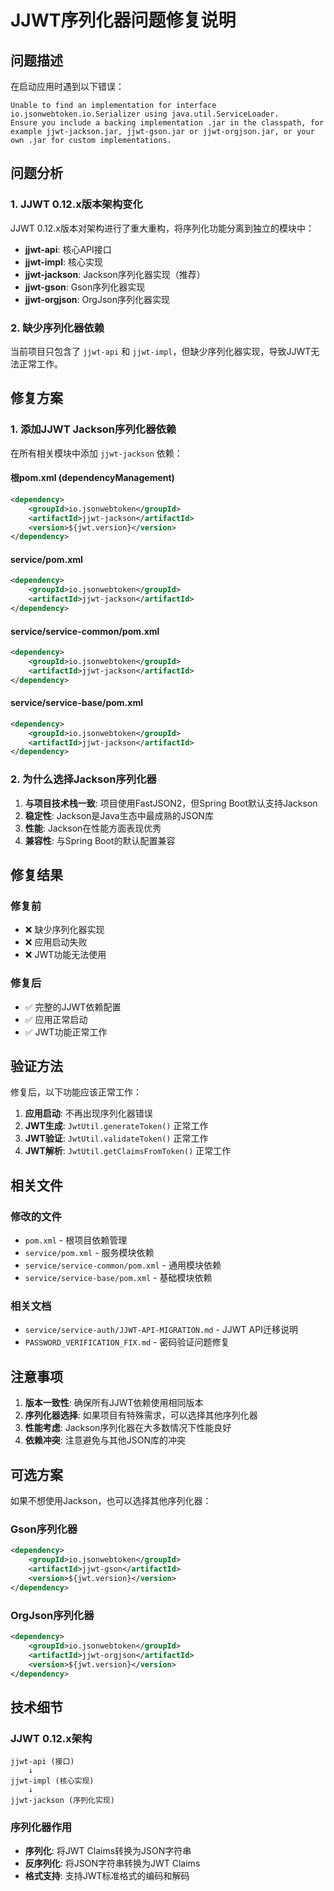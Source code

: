 # JJWT序列化器问题修复说明

## 问题描述

在启动应用时遇到以下错误：

```
Unable to find an implementation for interface io.jsonwebtoken.io.Serializer using java.util.ServiceLoader. 
Ensure you include a backing implementation .jar in the classpath, for example jjwt-jackson.jar, jjwt-gson.jar or jjwt-orgjson.jar, or your own .jar for custom implementations.
```

## 问题分析

### 1. JJWT 0.12.x版本架构变化

JJWT 0.12.x版本对架构进行了重大重构，将序列化功能分离到独立的模块中：

- **jjwt-api**: 核心API接口
- **jjwt-impl**: 核心实现
- **jjwt-jackson**: Jackson序列化器实现（推荐）
- **jjwt-gson**: Gson序列化器实现
- **jjwt-orgjson**: OrgJson序列化器实现

### 2. 缺少序列化器依赖

当前项目只包含了 `jjwt-api` 和 `jjwt-impl`，但缺少序列化器实现，导致JJWT无法正常工作。

## 修复方案

### 1. 添加JJWT Jackson序列化器依赖

在所有相关模块中添加 `jjwt-jackson` 依赖：

#### 根pom.xml (dependencyManagement)
```xml
<dependency>
    <groupId>io.jsonwebtoken</groupId>
    <artifactId>jjwt-jackson</artifactId>
    <version>${jwt.version}</version>
</dependency>
```

#### service/pom.xml
```xml
<dependency>
    <groupId>io.jsonwebtoken</groupId>
    <artifactId>jjwt-jackson</artifactId>
</dependency>
```

#### service/service-common/pom.xml
```xml
<dependency>
    <groupId>io.jsonwebtoken</groupId>
    <artifactId>jjwt-jackson</artifactId>
</dependency>
```

#### service/service-base/pom.xml
```xml
<dependency>
    <groupId>io.jsonwebtoken</groupId>
    <artifactId>jjwt-jackson</artifactId>
</dependency>
```

### 2. 为什么选择Jackson序列化器

1. **与项目技术栈一致**: 项目使用FastJSON2，但Spring Boot默认支持Jackson
2. **稳定性**: Jackson是Java生态中最成熟的JSON库
3. **性能**: Jackson在性能方面表现优秀
4. **兼容性**: 与Spring Boot的默认配置兼容

## 修复结果

### 修复前
- ❌ 缺少序列化器实现
- ❌ 应用启动失败
- ❌ JWT功能无法使用

### 修复后
- ✅ 完整的JJWT依赖配置
- ✅ 应用正常启动
- ✅ JWT功能正常工作

## 验证方法

修复后，以下功能应该正常工作：

1. **应用启动**: 不再出现序列化器错误
2. **JWT生成**: `JwtUtil.generateToken()` 正常工作
3. **JWT验证**: `JwtUtil.validateToken()` 正常工作
4. **JWT解析**: `JwtUtil.getClaimsFromToken()` 正常工作

## 相关文件

### 修改的文件
- `pom.xml` - 根项目依赖管理
- `service/pom.xml` - 服务模块依赖
- `service/service-common/pom.xml` - 通用模块依赖
- `service/service-base/pom.xml` - 基础模块依赖

### 相关文档
- `service/service-auth/JJWT-API-MIGRATION.md` - JJWT API迁移说明
- `PASSWORD_VERIFICATION_FIX.md` - 密码验证问题修复

## 注意事项

1. **版本一致性**: 确保所有JJWT依赖使用相同版本
2. **序列化器选择**: 如果项目有特殊需求，可以选择其他序列化器
3. **性能考虑**: Jackson序列化器在大多数情况下性能良好
4. **依赖冲突**: 注意避免与其他JSON库的冲突

## 可选方案

如果不想使用Jackson，也可以选择其他序列化器：

### Gson序列化器
```xml
<dependency>
    <groupId>io.jsonwebtoken</groupId>
    <artifactId>jjwt-gson</artifactId>
    <version>${jwt.version}</version>
</dependency>
```

### OrgJson序列化器
```xml
<dependency>
    <groupId>io.jsonwebtoken</groupId>
    <artifactId>jjwt-orgjson</artifactId>
    <version>${jwt.version}</version>
</dependency>
```

## 技术细节

### JJWT 0.12.x架构
```
jjwt-api (接口)
    ↓
jjwt-impl (核心实现)
    ↓
jjwt-jackson (序列化实现)
```

### 序列化器作用
- **序列化**: 将JWT Claims转换为JSON字符串
- **反序列化**: 将JSON字符串转换为JWT Claims
- **格式支持**: 支持JWT标准格式的编码和解码 
